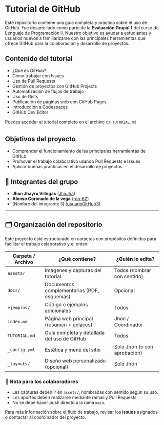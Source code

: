# Tutorial de GitHub

Este repositorio contiene una guía completa y práctica sobre el uso de GitHub. Fue desarrollado como parte de la **Evaluación Grupal 1** del curso de Lenguaje de Programación II. Nuestro objetivo es ayudar a estudiantes y usuarios nuevos a familiarizarse con las principales herramientas que ofrece GitHub para la colaboración y desarrollo de proyectos.

## Contenido del tutorial

- ¿Qué es GitHub?
- Cómo trabajar con Issues
- Uso de Pull Requests
- Gestión de proyectos con GitHub Projects
- Automatización de flujos de trabajo
- Uso de Gists
- Publicación de páginas web con GitHub Pages
- Introducción a Codespaces
- GitHub Dev Editor

Puedes acceder al tutorial completo en el archivo 👉 [`TUTORIAL.md`](./TUTORIAL.md)

## Objetivos del proyecto

- Comprender el funcionamiento de las principales herramientas de GitHub
- Promover el trabajo colaborativo usando Pull Requests e Issues
- Aplicar buenas prácticas en el desarrollo de proyectos

## 👥 Integrantes del grupo

- **Jhon Jhayro Villegas** ([JhoJha](https://github.com/JhoJha))
- **Alonso Coronado de la vega** ([ron-62](https://github.com/ron-62))
- [Nombre del integrante 3] ([usuarioGitHub3](https://github.com/usuarioGitHub3))

---

## 🗂️ Organización del repositorio

Este proyecto está estructurado en carpetas con propósitos definidos para facilitar el trabajo colaborativo y el orden:

| Carpeta / Archivo     | ¿Qué contiene?                                         | ¿Quién lo edita?               |
|-----------------------|--------------------------------------------------------|--------------------------------|
| `assets/`             | Imágenes y capturas del tutorial                       | Todos (nombrar con sentido)    |
| `docs/`               | Documentos complementarios (PDF, esquemas)             | Opcional                       |
| `ejemplos/`           | Código o ejemplos adicionales                          | Todos                          |
| `index.md`            | Página web principal (resumen + enlaces)               | Jhon / Coordinador             |
| `TUTORIAL.md`         | Guía completa y detallada del uso de GitHub            | Todos                          |
| `_config.yml`         | Estética y menú del sitio                              | Solo Jhon (o con aprobación)   |
| `_layouts/`           | Diseño web personalizado (opcional)                    | Solo Jhon                      |

### 📌 Nota para los colaboradores

- Las capturas deben ir en `assets/`, nombradas con sentido según su uso.
- Los aportes deben realizarse mediante ramas y Pull Requests.
- No se debe hacer push directo a la rama `main`.

Para más información sobre el flujo de trabajo, revisar los **issues** asignados o contactar al coordinador del proyecto.


